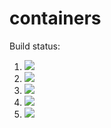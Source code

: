 # containers

Build status:

1. [![](https://github.com/derikkk/containers/workflows/tests-heap/badge.svg)](https://github.com/derikkk/containers/actions?query=workflow%3Atests-heap)
1. [![](https://github.com/derikkk/containers/workflows/tests-fibonacci/badge.svg)](https://github.com/derikkk/containers/actions?query=workflow%3Atests-fibonacci)
1. [![](https://github.com/derikkk/containers/workflows/tests-range/badge.svg)](https://github.com/derikkk/containers/actions?query=workflow%3Atests-range)
1. [![](https://github.com/derikkk/containers/workflows/tests-BST/badge.svg)](https://github.com/derikkk/containers/actions?query=workflow%3Atests-BST)
1. [![](https://github.com/derikkk/containers/workflows/tests-BinaryTree/badge.svg)](https://github.com/derikkk/containers/actions?query=workflow%3Atests-BinaryTree)
